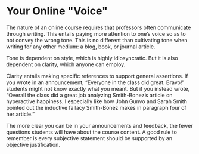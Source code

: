 # Your Online "Voice"

The nature of an online course requires that professors often communicate through writing. This entails paying more attention to one’s voice so as to not convey the wrong tone. This is no different than cultivating tone when writing for any other medium: a blog, book, or journal article.

Tone is dependent on style, which is highly idiosyncratic. But it is also dependent on clarity, which anyone can employ.

Clarity entails making specific references to support general assertions. If you wrote in an announcement, “Everyone in the class did great. Bravo!” students might not know exactly what you meant. But if you instead wrote, “Overall the class did a great job analyzing Smith-Bonez’s article on hyperactive happiness. I especially like how John Gunvo and Sarah Smith pointed out the inductive fallacy Smith-Bonez makes in paragraph four of her article.”

The more clear you can be in your announcements and feedback, the fewer questions students will have about the course content. A good rule to remember is every subjective statement should be supported by an objective justification.


